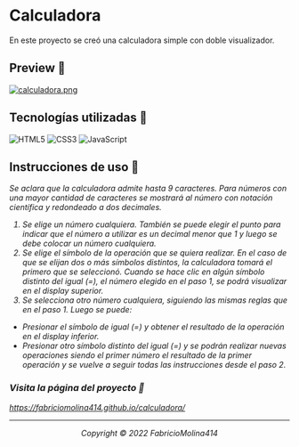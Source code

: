 
# Calculadora

En este proyecto se creó una calculadora simple con doble visualizador. 



## Preview :rainbow:

[![calculadora.png](https://i.postimg.cc/3NZVbYtj/calculadora.png)](https://postimg.cc/y3kLD44W)


## Tecnologías utilizadas :wrench:


![HTML5](https://img.shields.io/badge/HTML5-E34F26?style=for-the-badge&logo=html5&logoColor=white)
![CSS3](https://img.shields.io/badge/CSS3-1572B6?style=for-the-badge&logo=css3&logoColor=white)
![JavaScript](https://img.shields.io/badge/JavaScript-323330?style=for-the-badge&logo=javascript&logoColor=F7DF1E)

## Instrucciones de uso :page_with_curl:

<em>Se aclara que la calculadora admite hasta 9 caracteres. Para números con una mayor cantidad de caracteres se mostrará al número con notación científica y redondeado a dos decimales.<em>

1. Se elige un número cualquiera. También se puede elegir el punto para indicar que el número a utilizar es un decimal menor que 1 y luego se debe colocar un número cualquiera. 
2. Se elige el símbolo de la operación que se quiera realizar. En el caso de que se elijan dos o más símbolos distintos, la calculadora tomará el primero que se seleccionó. Cuando se hace clic en algún símbolo distinto del igual (=), el número elegido en el paso 1, se podrá visualizar en el display superior. 
3. Se selecciona otro número cualquiera, siguiendo las mismas reglas que en el paso 1. Luego se puede:
  - Presionar el símbolo de igual (=) y obtener el resultado de la operación en el display inferior. 
  - Presionar otro símbolo distinto del igual (=) y se podrán realizar nuevas operaciones siendo el primer número el resultado de la primer operación y se vuelve a seguir todas las instrucciones desde el paso 2. 

### Visita la página del proyecto :page_facing_up:

https://fabriciomolina414.github.io/calculadora/

---

<p align="center">Copyright © 2022 FabricioMolina414</p>
